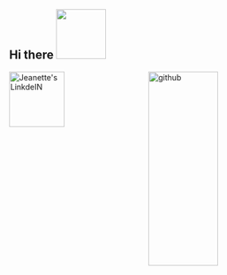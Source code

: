 <h2> Hi there <img src="https://media.giphy.com/media/Wj7lNjMNDxSmc/giphy.gif" width="90" /></h2>  
<a href="https://www.linkedin.com/in/jeanette-lucero-vivanco-cornelio-2739ba154/">
  <img align="left" alt="Jeanette's LinkdeIN" width="100px" src="https://img.shields.io/badge/linkedin-%230077B5.svg?&style=for-the-badge&logo=linkedin&logoColor=white" />
  <img align="right" src="https://media.giphy.com/media/H1f1T0tKK4jEfNt6MG/giphy.gif" alt="github" width="50%" height="30%">
</a>
<!--
**Jeanette2020/Jeanette2020** is a ✨ _special_ ✨ repository because its `README.md` (this file) appears on your GitHub profile.

Here are some ideas to get you started:

- 🔭 I’m currently working on ...
- 🌱 I’m currently learning ...
- 👯 I’m looking to collaborate on ...
- 🤔 I’m looking for help with ...
- 💬 Ask me about ...
- 📫 How to reach me: ...
- 😄 Pronouns: ...
- ⚡ Fun fact: ...
-->
